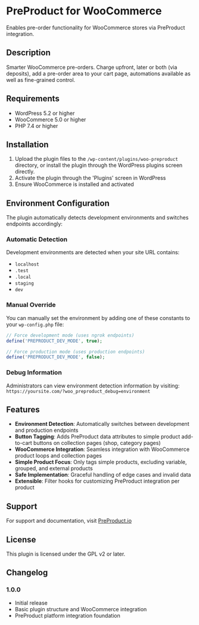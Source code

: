 # PreProduct for WooCommerce

Enables pre-order functionality for WooCommerce stores via PreProduct integration.

## Description

Smarter WooCommerce pre-orders. Charge upfront, later or both (via deposits), add a pre-order area to your cart page, automations available as well as fine-grained control.

## Requirements

- WordPress 5.2 or higher
- WooCommerce 5.0 or higher
- PHP 7.4 or higher

## Installation

1. Upload the plugin files to the `/wp-content/plugins/woo-preproduct` directory, or install the plugin through the WordPress plugins screen directly.
2. Activate the plugin through the 'Plugins' screen in WordPress
3. Ensure WooCommerce is installed and activated

## Environment Configuration

The plugin automatically detects development environments and switches endpoints accordingly:

### Automatic Detection
Development environments are detected when your site URL contains:
- `localhost`
- `.test`
- `.local`
- `staging`
- `dev`

### Manual Override
You can manually set the environment by adding one of these constants to your `wp-config.php` file:

```php
// Force development mode (uses ngrok endpoints)
define('PREPRODUCT_DEV_MODE', true);

// Force production mode (uses production endpoints)
define('PREPRODUCT_DEV_MODE', false);
```

### Debug Information
Administrators can view environment detection information by visiting:
`https://yoursite.com/?woo_preproduct_debug=environment`

## Features

- **Environment Detection**: Automatically switches between development and production endpoints
- **Button Tagging**: Adds PreProduct data attributes to simple product add-to-cart buttons on collection pages (shop, category pages)
- **WooCommerce Integration**: Seamless integration with WooCommerce product loops and collection pages
- **Simple Product Focus**: Only tags simple products, excluding variable, grouped, and external products
- **Safe Implementation**: Graceful handling of edge cases and invalid data
- **Extensible**: Filter hooks for customizing PreProduct integration per product

## Support

For support and documentation, visit [PreProduct.io](https://preproduct.io)

## License

This plugin is licensed under the GPL v2 or later.

## Changelog

### 1.0.0
- Initial release
- Basic plugin structure and WooCommerce integration
- PreProduct platform integration foundation

